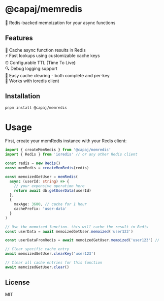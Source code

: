 # @capaj/memredis 

🚀 Redis-backed memoization for your async functions

## Features

🔄 Cache async function results in Redis  
⚡ Fast lookups using customizable cache keys  
⏰ Configurable TTL (Time To Live)  
🔍 Debug logging support  
🧹 Easy cache clearing - both complete and per-key  
🔌 Works with ioredis client  

## Installation

```bash
pnpm install @capaj/memredis
```

# Usage
First, create your memRedis instance with your Redis client:

```typescript
import { createMemRedis } from '@capaj/memredis'
import { Redis } from 'ioredis' // or any other Redis client

const redis = new Redis()
const memRedis = createMemRedis(redis)

const memoizedGetUser = memRedis(
  async (userId: string) => {
    // your expensive operation here
    return await db.getUserData(userId)
  },
  {
    maxAge: 3600, // cache for 1 hour
    cachePrefix: 'user-data'
  }
)

// Use the memoized function- this will cache the result in Redis
const userData = await memoizedGetUser.memoized('user123')

const userDataFromRedis = await memoizedGetUser.memoized('user123') // this will return the cached result

// Clear specific cache entry
await memoizedGetUser.clearKey('user123')

// Clear all cache entries for this function
await memoizedGetUser.clear()
```

## License 

MIT
